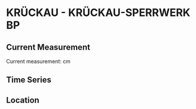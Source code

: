 # KRÜCKAU - KRÜCKAU-SPERRWERK BP

## Current Measurement

Current measurement: <Value topic="rivers/pegel-online/KRUECKAU/KRUECKAU-SPERRWERK-BP/measurementValue"/> cm

## Time Series

<TimeSeries topic="rivers/pegel-online/KRUECKAU/KRUECKAU-SPERRWERK-BP/measurementValue" period="week" />

## Location

<WorldMap>
  <Marker lat="53.71625806915563" lon="9.526956004763068" labelTopic="rivers/pegel-online/KRUECKAU/KRUECKAU-SPERRWERK-BP/measurementValue" />
</WorldMap>

